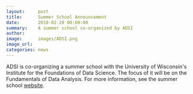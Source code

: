 ```yaml
---
layout:     post
title:      Summer School Announcement 
date:       2018-02-28 00:00:00
summary:    A summer school co-organized by ADSI
author:     
image:      images/ADSI.png
image_url:  
categories: news
---
```

ADSI is co-organizing a summer school with the University of Wisconsin's Institute for the Foundations of Data Science. The focus of it will be on the Fundamentals of Data Analysis. For more information, see the summer school [website](https://ifds.wisc.edu/workshops/fundamentals/).
